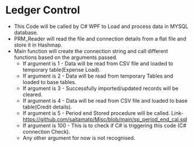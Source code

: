 # Ledger Control

* This Code will be called by C# WPF to Load and process data in MYSQL database.
* PRM_Reader will read the file and connection details from a flat file and store it in Hashmap.
* Main function will create the connection string and call different functions based on the arguments passed.
    * If argument is 1 - Data will be read from CSV file and loaded to temporary table(Expense Load).
    * If argument is 2 - Data will be read from temporary Tables and loaded to base tables.
    * If argument is 3 - Successfully imported/updated records will be cleared.
    * If argument is 4 - Data will be read from CSV file and loaded to base table(Credit details).
    * If argument is 5 - Period end Stored procedure will be called. Link-https://github.com/saitamatp/Misc/blob/main/sp_period_end_cal.sql
    * If argument is 100 - This is to check if C# is triggering this code (C# connection Check).
    * Any other argument for now is not recognised.